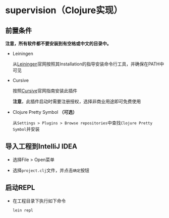 # supervision（Clojure实现）



## 前置条件

**注意，所有软件都不要安装到有空格或中文的目录中。**

* Leiningen

    从[Leiningen](https://github.com/technomancy/leiningen)官网按照其Installation的指导安装命令行工具，并确保在PATH中可见

* Cursive

    按照[Cursive](http://cursiveclojure.com/)官网指南安装此插件

    **注意**，此插件启动时需要注册授权，选择非商业用途即可免费使用

* Clojure Pretty Symbol **（可选）**

    从`Settings > Plugins > Browse repositories`中查找`Clojure Pretty Symbol`并安装


## 导入工程到IntelliJ IDEA

* 选择File > Open菜单

* 选择`project.clj`文件，并点击`确定`按钮


## 启动REPL

*   在工程目录下执行如下命令

        lein repl



